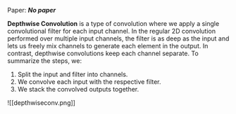 Paper: ***No paper***

**Depthwise Convolution** is a type of convolution where we apply a single convolutional filter for each input channel. In the regular 2D convolution performed over multiple input channels, the filter is as deep as the input and lets us freely mix channels to generate each element in the output. In contrast, depthwise convolutions keep each channel separate. To summarize the steps, we:

1.  Split the input and filter into channels.
2.  We convolve each input with the respective filter.
3.  We stack the convolved outputs together.

![[depthwiseconv.png]]